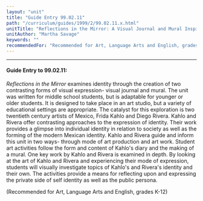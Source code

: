 ```yaml
---
layout: "unit"
title: "Guide Entry 99.02.11"
path: "/curriculum/guides/1999/2/99.02.11.x.html"
unitTitle: "Reflections in the Mirror: A Visual Journal and Mural Inspired by Frida Kahlo and Diego Rivera"
unitAuthor: "Martha Savage"
keywords: ""
recommendedFor: "Recommended for Art, Language Arts and English, grades K-12."
---
```

<body>
<hr/>
<h4>
Guide Entry to 99.02.11:
</h4>
<p><i>
Reflections in the Mirror
</i>
examines identity through the creation of two contrasting forms of visual expression- visual journal and mural. The unit was written for middle school students, but is adaptable for younger or older students. It is designed to take place in an art studio, but a variety of educational settings are appropriate. The catalyst for this exploration is two twentieth century artists of Mexico, Frida Kahlo and Diego Rivera. Kahlo and Rivera offer contrasting approaches to the expression of identity. Their work provides a glimpse into individual identity in relation to society as well as the forming of the modern Mexican identity. Kahlo and Rivera guide and inform this unit in two ways- through mode of art production and art work. Student art activities follow the form and content of Kahlo's diary and the making of a mural. One key work by Kahlo and Rivera is examined in depth. By looking at the art of Kahlo and Rivera and experiencing their mode of expression, students will visually investigate topics of Kahlo's and Rivera's identity and their own. The activities provide a means for reflecting upon and expressing the private side of self identity as well as the public persona.</p>
<p>
(Recommended for Art, Language Arts and English, grades K-12)
</p>
</body>
